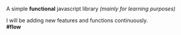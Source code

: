 A simple <b>functional</b> javascript library <i>(mainly for learning purposes)</i>

I will be adding new features and functions continuously. </br>
<b>#flow</b>
